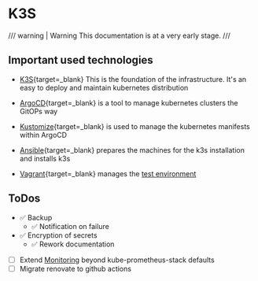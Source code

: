 # K3S

/// warning | Warning
This documentation is at a very early stage.
///

## Important used technologies

- [K3S](https://k3s.io/){target=_blank}
This is the foundation of the infrastructure. It's an easy to deploy and maintain kubernetes distribution

- [ArgoCD](https://argoproj.github.io/argo-cd/){target=_blank} is a tool to manage kubernetes clusters the GitOPs way

- [Kustomize](https://kustomize.io/){target=_blank} is used to manage the kubernetes manifests within ArgoCD

- [Ansible](https://www.ansible.com/){target=_blank} prepares the machines for the k3s installation and installs k3s

- [Vagrant](https://www.vagrantup.com/){target=_blank} manages the [test environment](testenv.md)

## ToDos

- ✅ Backup
    * ✅ Notification on failure
- ✅ Encryption of secrets
    * ✅ Rework documentation
- [ ] Extend [Monitoring](monitoring.md) beyond kube-prometheus-stack defaults
- [ ] Migrate renovate to github actions
